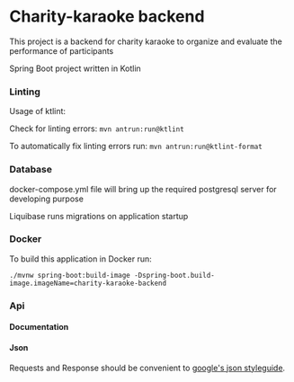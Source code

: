 # Charity-karaoke backend

This project is a backend for charity karaoke to organize and evaluate the performance of participants

Spring Boot project written in Kotlin

### Linting 

Usage of ktlint: 

Check for linting errors: `mvn antrun:run@ktlint`

To automatically fix linting errors run: `mvn antrun:run@ktlint-format`

### Database

docker-compose.yml file will bring up the required postgresql server for developing purpose

Liquibase runs migrations on application startup
 
### Docker

To build this application in Docker run:

`./mvnw spring-boot:build-image -Dspring-boot.build-image.imageName=charity-karaoke-backend` 

### Api

#### Documentation

#### Json

Requests and Response should be convenient to [google's json styleguide](https://google.github.io/styleguide/jsoncstyleguide.xml).
